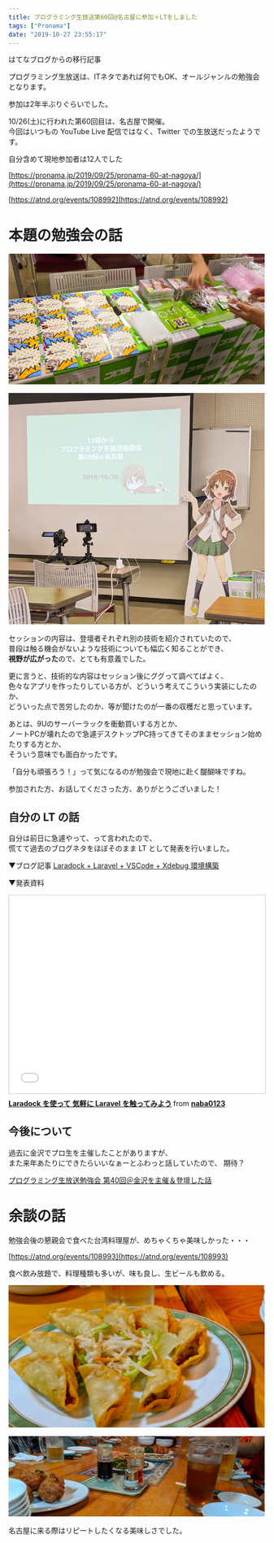 ```yaml
---
title: プログラミング生放送第60回@名古屋に参加＋LTをしました
tags: ["Pronama"]
date: "2019-10-27 23:55:17"
---
```


<div class="alert info">
はてなブログからの移行記事
</div>

プログラミング生放送は、ITネタであれば何でもOK、オールジャンルの勉強会となります。

参加は2年半ぶりぐらいでした。

10/26(土)に行われた第60回目は、名古屋で開催。  
今回はいつもの YouTube Live 配信ではなく、Twitter での生放送だったようです。

自分含めて現地参加者は12人でした

[https://pronama.jp/2019/09/25/pronama-60-at-nagoya/](https://pronama.jp/2019/09/25/pronama-60-at-nagoya/)

[https://atnd.org/events/108992](https://atnd.org/events/108992)

# 本題の勉強会の話

![準備中](20191027233545.jpg)

![プロ生ちゃんマジ天使](20191027233804.jpg)

セッションの内容は、登壇者それぞれ別の技術を紹介されていたので、  
普段は触る機会がないような技術についても幅広く知ることができ、  
**視野が広がった**ので、とても有意義でした。

更に言うと、技術的な内容はセッション後にググって調べてばよく、  
色々なアプリを作ったりしている方が、どういう考えてこういう実装にしたのか、  
どういった点で苦労したのか、等が聞けたのが一番の収穫だと思っています。

あとは、9Uのサーバーラックを衝動買いする方とか、  
ノートPCが壊れたので急遽デスクトップPC持ってきてそのままセッション始めたりする方とか、  
そういう意味でも面白かったです。

「自分も頑張ろう！」って気になるのが勉強会で現地に赴く醍醐味ですね。

参加された方、お話してくださった方、ありがとうございました！

## 自分の LT の話

自分は前日に急遽やって、って言われたので、  
慌てて過去のブログネタをほぼそのまま LT として発表を行いました。

▼ブログ記事
[Laradock + Laravel + VSCode + Xdebug 環境構築](./0630-laradock)

▼発表資料
<iframe src="//www.slideshare.net/slideshow/embed_code/key/tdvXljOwdEd0IE" width="595" height="390" frameborder="0" marginwidth="0" marginheight="0" scrolling="no" style="border:1px solid #CCC; border-width:1px; margin-bottom:5px; max-width: 100%;" allowfullscreen> </iframe> <div style="margin-bottom:5px"> <strong> <a href="//www.slideshare.net/naba0123/laradock-laravel" title="Laradock を使って 気軽に Laravel を触ってみよう" target="_blank">Laradock を使って 気軽に Laravel を触ってみよう</a> </strong> from <strong><a href="https://www.slideshare.net/naba0123" target="_blank">naba0123</a></strong> </div>

## 今後について

過去に金沢でプロ生を主催したことがありますが、  
また来年あたりにできたらいいなぁーとふわっと話していたので、  期待？

[プログラミング生放送勉強会 第40回＠金沢を主催＆登壇した話](../../2016/0329-pronama)

# 余談の話

勉強会後の懇親会で食べた台湾料理屋が、めちゃくちゃ美味しかった・・・

[https://atnd.org/events/108993](https://atnd.org/events/108993)

食べ飲み放題で、料理種類も多いが、味も良し、生ビールも飲める。

![揚餃子](20191027233230.jpg)

![必死に食べていたから最初に来た料理しか撮っていないやつ](20191027232705.jpg)

名古屋に来る際はリピートしたくなる美味しさでした。
